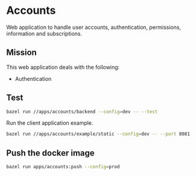 # Accounts

Web application to handle user accounts, authentication, permissions, information and subscriptions.

## Mission

This web application deals with the following:

- Authentication

## Test

```bash
bazel run //apps/accounts/backend --config=dev -- --test
```

Run the client application example.

```bash
bazel run //apps/accounts/example/static --config=dev -- --port 8081
```

## Push the docker image

```bash
bazel run apps/accounts:push --config=prod
```
